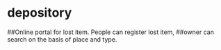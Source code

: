 # depository
##Online portal for lost item. People can register lost item, 
##owner can search on the basis of place and type.

